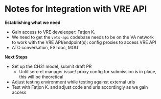 # Notes for Integration with VRE API

**Establishing what we need**

- Gain access to VRE develeoper: Fatjon K.
- We need to get the `vets-api` codebase needs to be on the VA network to work with the VRE API/endpoint(s): config proxies to access VRE API
- ATO conversation, ESI doc, MOU

**Next Steps**

- Set up the CH31 model, submit draft PR
  - Until sercret manager issue/ proxy config for submission is in place, this will be theoretical
- Adjust testing environment while testing against external urls
- Test with Fatjon K. and adjust code and urls accordingly as we gain access
